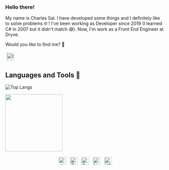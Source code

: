 ### Hello there!

My name is Charles Sal. I have developed some things and I definitely like to solve problems 🤓 ! I've been working as Developer since 2019 (I learned C# in 2007 but it didn't match 😅). Now, I'm work as a Front End Engineer at Dryve.

Would you like to find me? 🔎
<p>
<a href="https://linkedin.com/in/charles-sal" target="_blank" rel="noopener noreferrer"> <img src="https://img.shields.io/badge/LinkedIn-0077B5?style=for-the-badge&logo=linkedin&logoColor=white" alt="linkedin" height="24" style="vertical-align:top; margin:4px;"></a>
</p>
   
## Languages and Tools 🧰
![Top Langs](https://github-readme-stats.vercel.app/api/top-langs/?username=cbsalt&theme=dracula&hide=TSQL)

<p><img height="180em" src="https://github-readme-stats.vercel.app/api?username=cbsalt&show_icons=true&hide_border=true&&count_private=true&include_all_commits=true&theme=dracula" /></p>

<p align="center">
<img src="https://img.shields.io/badge/JavaScript-F7DF1E?style=for-the-badge&logo=javascript&logoColor=black" alt="JavaScript" height="24" style="vertical-align:top; margin:4px">
<img src="https://img.shields.io/badge/typescript-%23007ACC.svg?&style=for-the-badge&logo=typescript&logoColor=black" alt="TypeScript" height="24" style="vertical-align:top; margin:4px">
<img src="https://img.shields.io/badge/React-20232A?style=for-the-badge&logo=react&logoColor=61DAFB" alt="React" height="24" style="vertical-align:top; margin:4px">
<img src="https://img.shields.io/badge/Node.js-43853D?style=for-the-badge&logo=node.js&logoColor=white" alt="NodeJS" height="24" style="vertical-align:top; margin:4px">
<img src="https://img.shields.io/badge/Visual_Studio_Code-0078D4?style=for-the-badge&logo=visual%20studio%20code&logoColor=white" alt="VS Code" height="24" style="vertical-align:top; margin:4px">
</p>

<!--
**cbsalt/cbsalt** is a ✨ _special_ ✨ repository because its `README.md` (this file) appears on your GitHub profile.

Here are some ideas to get you started:

- 🔭 I’m currently working on ...
- 🌱 I’m currently learning ...
- 👯 I’m looking to collaborate on ...
- 🤔 I’m looking for help with ...
- 💬 Ask me about ...
- 📫 How to reach me: ...
- 😄 Pronouns: ...
- ⚡ Fun fact: ...
-->
